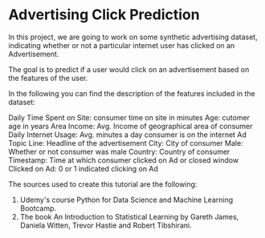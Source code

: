 # Advertising Click Prediction

In this project, we are going to work on some synthetic advertising dataset, indicating whether or not a particular internet user has clicked on an Advertisement.

The goal is to predict if a user would click on an advertisement based on the features of the user.

In the following you can find the description of the features included in the dataset:

Daily Time Spent on Site: consumer time on site in minutes
Age: cutomer age in years
Area Income: Avg. Income of geographical area of consumer
Daily Internet Usage: Avg. minutes a day consumer is on the internet
Ad Topic Line: Headline of the advertisement
City: City of consumer
Male: Whether or not consumer was male
Country: Country of consumer
Timestamp: Time at which consumer clicked on Ad or closed window
Clicked on Ad: 0 or 1 indicated clicking on Ad

The sources used to create this tutorial are the following:

1.    Udemy's course Python for Data Science and Machine Learning Bootcamp.
2.    The book An Introduction to Statistical Learning by Gareth James, Daniela Witten, Trevor Hastie and Robert Tibshirani.

